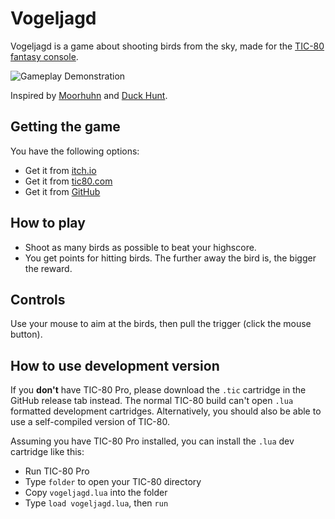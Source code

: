 # Vogeljagd
Vogeljagd is a game about shooting birds from the sky, made for the [TIC-80 fantasy console](https://tic80.com/).

![Gameplay Demonstration](media/gameplay.gif)

Inspired by [Moorhuhn](https://en.wikipedia.org/wiki/Moorhuhn) and [Duck Hunt](https://en.wikipedia.org/wiki/Duck_Hunt).

## Getting the game
You have the following options:

- Get it from [itch.io](https://nalquas.itch.io/vogeljagd)
- Get it from [tic80.com](https://tic80.com/play?cart=147)
- Get it from [GitHub](https://github.com/nalquas/vogeljagd/releases)

## How to play
- Shoot as many birds as possible to beat your highscore.
- You get points for hitting birds. The further away the bird is, the bigger the reward.

## Controls
Use your mouse to aim at the birds, then pull the trigger (click the mouse button).

## How to use development version
If you **don't** have TIC-80 Pro, please download the `.tic` cartridge in the GitHub release tab instead. The normal TIC-80 build can't open `.lua` formatted development cartridges. Alternatively, you should also be able to use a self-compiled version of TIC-80.

Assuming you have TIC-80 Pro installed, you can install the `.lua` dev cartridge like this:

- Run TIC-80 Pro
- Type `folder` to open your TIC-80 directory
- Copy `vogeljagd.lua` into the folder
- Type `load vogeljagd.lua`, then `run`
